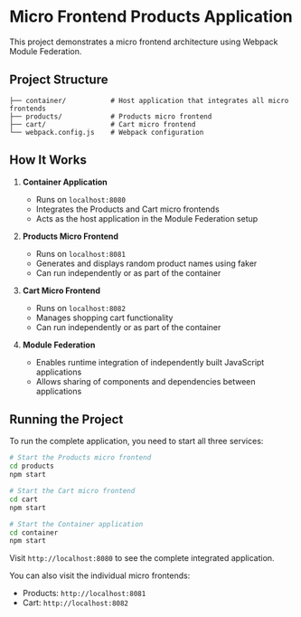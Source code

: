 # Micro Frontend Products Application

This project demonstrates a micro frontend architecture using Webpack Module Federation.

## Project Structure

```
├── container/           # Host application that integrates all micro frontends
├── products/            # Products micro frontend
├── cart/                # Cart micro frontend
└── webpack.config.js    # Webpack configuration
```

## How It Works

1. **Container Application**
   - Runs on `localhost:8080`
   - Integrates the Products and Cart micro frontends
   - Acts as the host application in the Module Federation setup

2. **Products Micro Frontend**
   - Runs on `localhost:8081`
   - Generates and displays random product names using faker
   - Can run independently or as part of the container

3. **Cart Micro Frontend**
   - Runs on `localhost:8082`
   - Manages shopping cart functionality
   - Can run independently or as part of the container

4. **Module Federation**
   - Enables runtime integration of independently built JavaScript applications
   - Allows sharing of components and dependencies between applications

## Running the Project

To run the complete application, you need to start all three services:

```bash
# Start the Products micro frontend
cd products
npm start

# Start the Cart micro frontend
cd cart
npm start

# Start the Container application
cd container
npm start
```

Visit `http://localhost:8080` to see the complete integrated application.

You can also visit the individual micro frontends:
- Products: `http://localhost:8081`
- Cart: `http://localhost:8082`
